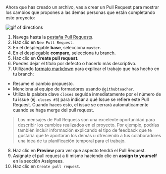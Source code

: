 Ahora que has creado un archivo, vas a crear un Pull Request para mostrar los cambios que propones a las demás personas que están completando este proyecto:

![gif of directions]({{site.baseurl}}/images/gifs/intro/pull-request-intro.gif)

1. Navega hasta la <a href="https://github.com/githubschool/open-enrollment-classes-introduction-to-github/pulls" target="_blank">pestaña Pull Requests</a>.
2. Haz clic en `New Pull Request`.
3. En el desplegable **base**, selecciona `master`.
4. En el desplegable **compare**, selecciona tu branch.
5. Haz clic en **Create pull request**.
6. Puedes dejar el título por defecto o hacerlo más descriptivo.
7. Utilizando [formato markdown](https://guides.github.com/features/mastering-markdown/) para explicar el trabajo que has hecho en tu branch:
  - Resume el cambio propuesto.
  - Menciona al equipo de formadores usando `@githubteacher`.
  - Utiliza la palabra clave `closes` seguida inmediatamente por el número de tu issue (ej. `closes #3`) para indicar a qué Issue se refiere este Pull Request. Cuando haces esto, el issue se cerrará automáticamente cuando se haga merge del pull request.

   > Los mensajes de Pull Requess son una excelente oportunidad para describir los cambios realizados en el proyecto. Por ejemplo, podrías también incluir información explicando el tipo de feedback que te gustaría que te aportaran los demás u ofreciendo a tus colaboradores una idea de tu planificación temporal para el trabajo.

8. Haz clic en **Preview** para ver qué aspecto tendrá el Pull Request.
9. Asígnate el pull request a ti mismo haciendo clic en **assign to yourself** en la sección Assignees.
10. Haz clic en `Create pull request`.
